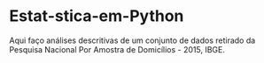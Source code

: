 # Estat-stica-em-Python
Aqui faço análises descritivas de um conjunto de dados retirado da Pesquisa Nacional Por Amostra de Domicílios - 2015, IBGE.
